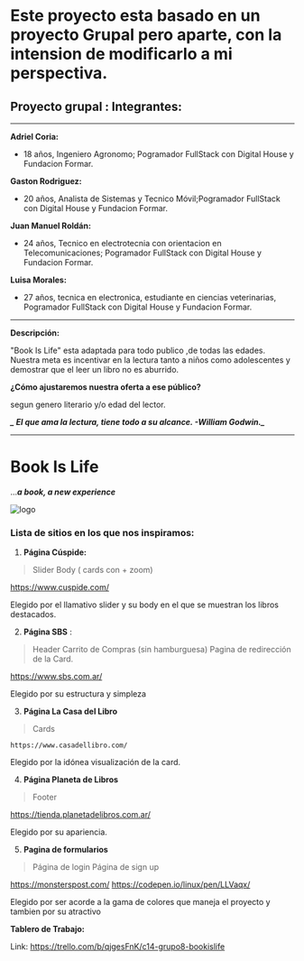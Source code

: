 # Este proyecto esta basado en un proyecto Grupal pero aparte, con la intension de modificarlo a mi perspectiva.


## Proyecto grupal : Integrantes:
***

**Adriel Coria:**
- 18 años, Ingeniero Agronomo; Pogramador FullStack con Digital House y Fundacion Formar.

**Gaston Rodriguez:**
- 20 años, Analista de Sistemas y Tecnico Móvil;Pogramador FullStack con Digital House y Fundacion Formar.

**Juan Manuel Roldán:**
- 24 años, Tecnico en electrotecnia con orientacion en Telecomunicaciones; Pogramador FullStack con Digital House y Fundacion Formar.

**Luisa Morales:**
- 27 años, tecnica en electronica, estudiante en ciencias veterinarias, Pogramador FullStack con Digital House y Fundacion Formar.

***

**Descripción:**

"Book Is Life" esta adaptada para todo publico ,de todas las edades.
Nuestra meta es incentivar en la lectura tanto a niños como adolescentes
y demostrar que el leer un libro no es aburrido.

**¿Cómo ajustaremos nuestra oferta a ese público?**

segun genero literario y/o edad del lector. 

***_ El que ama la lectura, tiene todo a su alcance. -William Godwin._***


***

# Book Is Life 

...**_a book, a new experience_**

![logo](https://github.com/lizzytag12/lizzytag12/blob/main/logo1.png)



### Lista de sitios en los que nos inspiramos:


1. **Página Cúspide:** 

> Slider 
> Body ( cards con +  zoom)

 https://www.cuspide.com/

Elegido por el llamativo slider y su body en el que se muestran los libros destacados.



2. **Página SBS** :
 
> Header 
> Carrito de Compras (sin hamburguesa) 
> Pagina de redirección de la Card.


  https://www.sbs.com.ar/


  Elegido por su estructura y simpleza



3. **Página La Casa del Libro** 

> Cards


    https://www.casadellibro.com/

Elegido por la idónea visualización de la card.


4. **Página Planeta de Libros**

> Footer

   https://tienda.planetadelibros.com.ar/

Elegido por su apariencia.



5. **Pagina de formularios** 

> Página de login
> Página de sign up
  
  https://monsterspost.com/
  https://codepen.io/linux/pen/LLVaqx/

Elegido por ser acorde a la gama de colores que maneja el proyecto y tambien por su atractivo

**Tablero de Trabajo:**

 Link: https://trello.com/b/qjgesFnK/c14-grupo8-bookislife
